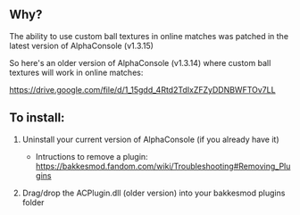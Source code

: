 ## Why?
The ability to use custom ball textures in online matches was patched in the latest version of AlphaConsole (v1.3.15)

So here's an older version of AlphaConsole (v1.3.14) where custom ball textures will work in online matches:

https://drive.google.com/file/d/1_15gdd_4Rtd2TdIxZFZyDDNBWFTOv7LL


## To install:
1. Uninstall your current version of AlphaConsole (if you already have it)
    - Intructions to remove a plugin: https://bakkesmod.fandom.com/wiki/Troubleshooting#Removing_Plugins
  
2. Drag/drop the ACPlugin.dll (older version) into your bakkesmod plugins folder